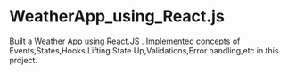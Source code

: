 # WeatherApp_using_React.js
Built a Weather App using React.JS . Implemented concepts of Events,States,Hooks,Lifting State Up,Validations,Error handling,etc in this project. 

